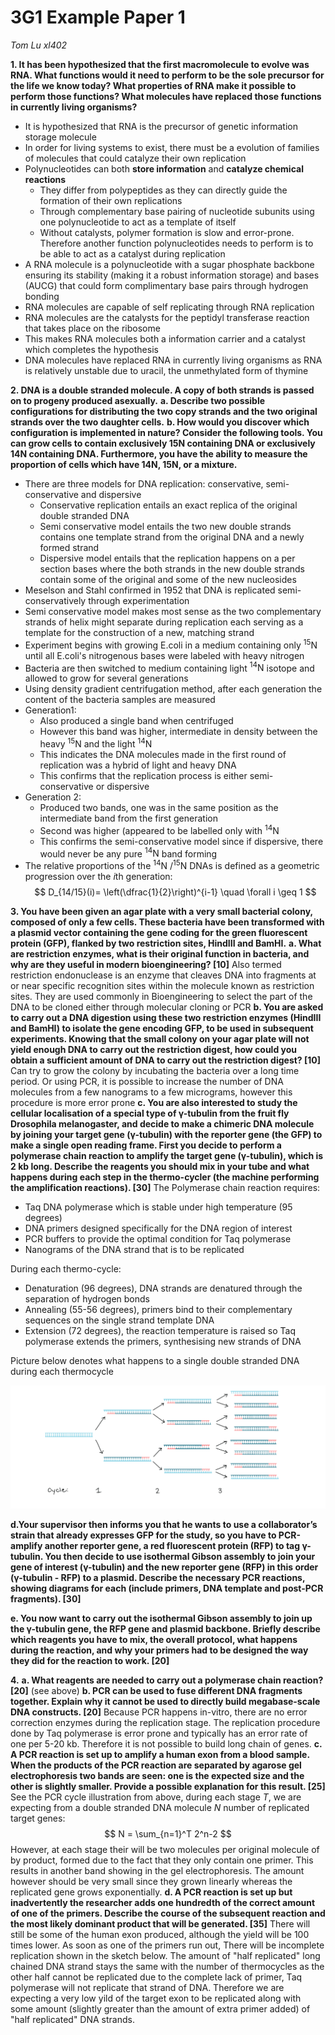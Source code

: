 # 3G1 Example Paper 1
*Tom Lu xl402*

**1.	It has been hypothesized that the first macromolecule to evolve was RNA. What functions would it need to perform to be the sole precursor for the life we know today? What properties of RNA make it possible to perform those functions? What molecules have replaced those functions in currently living organisms?**

* It is hypothesized that RNA is the precursor of genetic information storage molecule
* In order for living systems to exist, there must be a evolution of families of molecules that could catalyze their own replication
* Polynucleotides can both **store information** and **catalyze chemical reactions**
  * They differ from polypeptides as they can directly guide the formation of their own replications
  * Through complementary base pairing of nucleotide subunits using one polynucleotide to act as a template of itself
  * Without catalysts, polymer formation is slow and error-prone. Therefore another function polynucleotides needs to perform is to be able to act as a catalyst during replication
* A RNA molecule is a polynucleotide with a sugar phosphate backbone ensuring its stability (making it a robust information storage) and bases (AUCG) that could form complimentary base pairs through hydrogen bonding
* RNA molecules are capable of self replicating through RNA replication
* RNA molecules are the catalysts for the peptidyl transferase reaction that takes place on the ribosome
* This makes RNA molecules both a information carrier and a catalyst which completes the hypothesis
* DNA molecules have replaced RNA in currently living organisms as RNA is relatively unstable due to uracil, the unmethylated form of thymine

**2.	DNA is a double stranded molecule. A copy of both strands is passed on to progeny produced asexually.**
**a.	Describe two possible configurations for distributing the two copy strands and the two original strands over the two daughter cells.**
**b.	How would you discover which configuration is implemented in nature? Consider the following tools. You can grow cells to contain exclusively 15N containing DNA or exclusively 14N containing DNA. Furthermore, you have the ability to measure the proportion of cells which have 14N, 15N, or a mixture.**

* There are three models for DNA replication: conservative, semi-conservative and dispersive
  * Conservative replication entails an exact replica of the original double stranded DNA
  * Semi conservative model entails the two new double strands contains one template strand from the original DNA and a newly formed strand
  * Dispersive model entails that the replication happens on a per section bases where the both strands in the new double strands contain some of the original and some of the new nucleosides
* Meselson and Stahl confirmed in 1952 that DNA is replicated semi-conservatively through experimentation
* Semi conservative model makes most sense as the two complementary strands of helix might separate during replication each serving as a template for the construction of a new, matching strand
* Experiment begins with growing E.coli in a medium containing only $^{15}\textrm{N}$ until all E.coli's nitrogenous bases were labeled with heavy nitrogen
* Bacteria are then switched to medium containing light $^{14}\textrm{N}$ isotope and allowed to grow for several generations
* Using density gradient centrifugation method, after each generation the content of the bacteria samples are measured
* Generation1:
  * Also produced a single band when centrifuged
  * However this band was higher, intermediate in density between the heavy $^{15}\textrm{N}$ and the light $^{14}\textrm{N}$
  * This indicates the DNA molecules made in the first round of replication was a hybrid of light and heavy DNA
  * This confirms that the replication process is either semi-conservative or dispersive
* Generation 2:
  * Produced two bands, one was in the same position as the intermediate band from the first generation
  * Second was higher (appeared to be labelled only with $^{14}\textrm{N}$
  * This confirms the semi-conservative model since if dispersive, there would never be any pure $^{14}\textrm{N}$ band forming
* The relative proportions of the $^{14}\textrm{N}$ /$^{15}\textrm{N}$ DNAs is defined as a geometric progression over the $i$th generation:
  $$
  D_{14/15}(i)= \left(\dfrac{1}{2}\right)^{i-1} \quad \forall i \geq 1
  $$

**3.	You have been given an agar plate with a very small bacterial colony, composed of only a few cells. These bacteria have been transformed with a plasmid vector containing the gene coding for the green fluorescent protein (GFP), flanked by two restriction sites, HindIII and BamHI.**
**a.	What are restriction enzymes, what is their original function in bacteria, and why are they useful in modern bioengineering? [10]**
Also termed restriction endonuclease is an enzyme that cleaves DNA into fragments at or near specific recognition sites within the molecule known as restriction sites. They are used commonly in Bioengineering to select the part of the DNA to be cloned either through molecular cloning or PCR
**b.	You are asked to carry out a DNA digestion using these two restriction enzymes (HindIII and BamHI) to isolate the gene encoding GFP, to be used in subsequent experiments. Knowing that the small colony on your agar plate will not yield enough DNA to carry out the restriction digest, how could you obtain a sufficient amount of DNA to carry out the restriction digest? [10]**
Can try to grow the colony by incubating the bacteria over a long time period. Or using PCR, it is possible to increase the number of DNA molecules from a few nanograms to a few micrograms, however this procedure is more error prone
**c.	You are also interested to study the cellular localisation of a special type of γ-tubulin from the fruit fly Drosophila melanogaster, and decide to make a chimeric DNA molecule by joining your target gene (γ-tubulin) with the reporter gene (the GFP) to make a single open reading frame. First you decide to perform a polymerase chain reaction to amplify the target gene (γ-tubulin), which is 2 kb long. Describe the reagents you should mix in your tube and what happens during each step in the thermo-cycler (the machine performing the amplification reactions). [30]**
The Polymerase chain reaction requires:
* Taq DNA polymerase which is stable under high temperature (95 degrees)
* DNA primers designed specifically for the DNA region of interest
* PCR buffers to provide the optimal condition for Taq polymerase
* Nanograms of the DNA strand that is to be replicated

During each thermo-cycle:
* Denaturation (96 degrees), DNA strands are denatured through the separation of hydrogen bonds
* Annealing (55-56 degrees), primers bind to their complementary sequences on the single strand template DNA
* Extension (72 degrees), the reaction temperature is raised so Taq polymerase extends the primers, synthesising new strands of DNA

Picture below denotes what happens to a single double stranded DNA during each thermocycle

<center>

![Screenshot 2018-10-26 at 01.57.03](/assets/Screenshot%202018-10-26%20at%2001.57.03.png)
</center>

**d.Your supervisor then informs you that he wants to use a collaborator’s strain that already expresses GFP for the study, so you have to PCR-amplify another reporter gene, a red fluorescent protein (RFP) to tag γ-tubulin. You then decide to use isothermal Gibson assembly to join your gene of interest (γ-tubulin) and the new reporter gene (RFP) in this order (γ-tubulin - RFP) to a plasmid. Describe the necessary PCR reactions, showing diagrams for each (include primers, DNA template and post-PCR fragments). [30]**

**e.	You now want to carry out the isothermal Gibson assembly to join up the γ-tubulin gene, the RFP gene and plasmid backbone. Briefly describe which reagents you have to mix, the overall protocol, what happens during the reaction, and why your primers had to be designed the way they did for the reaction to work. [20]**





**4.**
**a.	What reagents are needed to carry out a polymerase chain reaction? [20]**
(see above)
**b.	PCR can be used to fuse different DNA fragments together. Explain why it cannot be used to directly build megabase-scale DNA constructs. [20]**
Because PCR happens in-vitro, there are no error correction enzymes during the replication stage. The replication procedure done by Taq polymerase is error prone and typically has an error rate of one per 5-20 kb. Therefore it is not possible to build long chain of genes.
**c.	A PCR reaction is set up to amplify a human exon from a blood sample. When the products of the PCR reaction are separated by agarose gel electrophoresis two bands are seen: one is the expected size and the other is slightly smaller. Provide a possible explanation for this result. [25]**
See the PCR cycle illustration from above, during each stage $T$, we are expecting from a double stranded DNA molecule $N$ number of replicated target genes:
$$
N = \sum_{n=1}^T 2^n-2
$$
However, at each stage their will be two molecules per original molecule of by product, formed due to the fact that they only contain one primer. This results in another band showing in the gel electrophoresis. The amount however should be very small since they grown linearly whereas the replicated gene grows exponentially.
**d.	A PCR reaction is set up but inadvertently the researcher adds one hundredth of the correct amount of one of the primers. Describe the course of the subsequent reaction and the most likely dominant product that will be generated. [35]**
There will still be some of the human exon produced, although the yield will be 100 times lower. As soon as one of the primers run out, There will be incomplete replication shown in the sketch below. The amount of "half replicated" long chained DNA strand stays the same with the number of thermocycles as the other half cannot be replicated due to the complete lack of primer, Taq polymerase will not replicate that strand of DNA. Therefore we are expecting a very low yild of the target exon to be replicated along with some amount (slightly greater than the amount of extra primer added) of "half replicated" DNA strands.




































